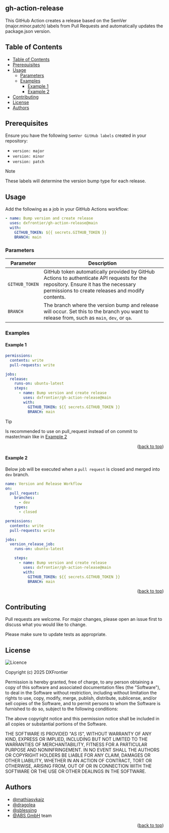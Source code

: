 <h2> gh-action-release </h2>

This GitHub Action creates a release based on the SemVer (major.minor.patch) labels from Pull Requests and automatically updates the package.json version.

## Table of Contents

- [Table of Contents](#table-of-contents)
- [Prerequisites](#prerequisites)
- [Usage](#usage)
  - [Parameters](#parameters)
  - [Examples](#examples)
    - [Example 1](#example-1)
    - [Example 2](#example-2)
- [Contributing](#contributing)
- [License](#license)
- [Authors](#authors)

## Prerequisites

Ensure you have the following `SemVer GitHub labels` created in your repository:

- `version: major`
- `version: minor`
- `version: patch`

> [!NOTE]
> These labels will determine the version bump type for each release.

## Usage

Add the following as a job in your GitHub Actions workflow:

```yaml
- name: Bump version and create release
  uses: dxfrontier/gh-action-release@main
  with:
    GITHUB_TOKEN: ${{ secrets.GITHUB_TOKEN }}
    BRANCH: main
```

### Parameters

| Parameter      | Description                                                                                                                                                                            |
| -------------- | -------------------------------------------------------------------------------------------------------------------------------------------------------------------------------------- |
| `GITHUB_TOKEN` | GitHub token automatically provided by GitHub Actions to authenticate API requests for the repository. Ensure it has the necessary permissions to create releases and modify contents. |
| `BRANCH`       | The branch where the version bump and release will occur. Set this to the branch you want to release from, such as `main`, `dev`, or `qa`.                                             |

### Examples

#### Example 1

```yaml
permissions:
  contents: write
  pull-requests: write

jobs:
  release:
    runs-on: ubuntu-latest
    steps:
      - name: Bump version and create release
        uses: dxfrontier/gh-action-release@main
        with:
          GITHUB_TOKEN: ${{ secrets.GITHUB_TOKEN }}
          BRANCH: main
```

> [!TIP]
> Is recommended to use on pull_request instead of on commit to master/main like in [Example 2](#example-2)

<p align="right">(<a href="#table-of-contents">back to top</a>)</p>

#### Example 2

Below job will be executed when a `pull request` is closed and merged into `dev` branch.

```yaml
name: Version and Release Workflow
on:
  pull_request:
    branches:
      - dev
    types:
      - closed

permissions:
  contents: write
  pull-requests: write

jobs:
  version_release_job:
    runs-on: ubuntu-latest

    steps:
      - name: Bump version and create release
        uses: dxfrontier/gh-action-release@main
        with:
          GITHUB_TOKEN: ${{ secrets.GITHUB_TOKEN }}
          BRANCH: main
```

<p align="right">(<a href="#table-of-contents">back to top</a>)</p>

## Contributing

Pull requests are welcome. For major changes, please open an issue first
to discuss what you would like to change.

Please make sure to update tests as appropriate.

## License

![Licence](https://img.shields.io/github/license/Ileriayo/markdown-badges?style=for-the-badge)

Copyright (c) 2025 DXFrontier

Permission is hereby granted, free of charge, to any person obtaining a copy
of this software and associated documentation files (the "Software"), to deal
in the Software without restriction, including without limitation the rights
to use, copy, modify, merge, publish, distribute, sublicense, and/or sell
copies of the Software, and to permit persons to whom the Software is
furnished to do so, subject to the following conditions:

The above copyright notice and this permission notice shall be included in all
copies or substantial portions of the Software.

THE SOFTWARE IS PROVIDED "AS IS", WITHOUT WARRANTY OF ANY KIND, EXPRESS OR
IMPLIED, INCLUDING BUT NOT LIMITED TO THE WARRANTIES OF MERCHANTABILITY,
FITNESS FOR A PARTICULAR PURPOSE AND NONINFRINGEMENT. IN NO EVENT SHALL THE
AUTHORS OR COPYRIGHT HOLDERS BE LIABLE FOR ANY CLAIM, DAMAGES OR OTHER
LIABILITY, WHETHER IN AN ACTION OF CONTRACT, TORT OR OTHERWISE, ARISING FROM,
OUT OF OR IN CONNECTION WITH THE SOFTWARE OR THE USE OR OTHER DEALINGS IN THE
SOFTWARE.

## Authors

- [@mathiasvkaiz](https://github.com/mathiasvkaiz)
- [@dragolea](https://github.com/dragolea)
- [@sblessing](https://github.com/sblessing)
- [@ABS GmbH](https://www.abs-gmbh.de/) team

<p align="right">(<a href="#table-of-contents">back to top</a>)</p>
